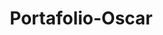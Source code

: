 # Portafolio-Oscar
<!DOCTYPE html>
<html lang="es">
<head>
    <meta charset="UTF-8">
    <meta name="viewport" content="width=device-width, initial-scale=1.0">
    <title>Oscar Iván Solarte - Ciencia de Datos & IA Generativa</title>
    <style>
        * {
            margin: 0;
            padding: 0;
            box-sizing: border-box;
        }

        body {
            font-family: 'Arial', sans-serif;
            background: #0a0e27;
            color: white;
            overflow-x: hidden;
            line-height: 1.6;
        }

        #neural-canvas {
            position: fixed;
            top: 0;
            left: 0;
            width: 100%;
            height: 100%;
            z-index: -1;
            background: linear-gradient(135deg, #0a0e27 0%, #1a1a3e 50%, #2d1b69 100%);
        }

        .container {
            position: relative;
            z-index: 1;
            max-width: 1200px;
            margin: 0 auto;
            padding: 0 20px;
        }

        .hero {
            height: 100vh;
            display: flex;
            align-items: center;
            justify-content: center;
            text-align: center;
            background: rgba(10, 14, 39, 0.3);
            backdrop-filter: blur(10px);
        }

        .hero-content {
            max-width: 800px;
            animation: fadeInUp 1s ease-out;
        }

        .hero h1 {
            font-size: 3.5rem;
            margin-bottom: 20px;
            background: linear-gradient(45deg, #64b5f6, #42a5f5, #1e88e5);
            -webkit-background-clip: text;
            -webkit-text-fill-color: transparent;
            background-clip: text;
            animation: glow 2s ease-in-out infinite alternate;
        }

        .hero h2 {
            font-size: 1.8rem;
            color: #90caf9;
            margin-bottom: 30px;
        }

        .contact-info {
            font-size: 1.2rem;
            color: #e3f2fd;
            margin-bottom: 40px;
        }

        .contact-info div {
            margin: 10px 0;
        }

        .nav-menu {
            position: fixed;
            top: 30px;
            right: 30px;
            z-index: 1000;
            display: flex;
            gap: 20px;
        }

        .nav-btn {
            padding: 12px 24px;
            background: rgba(100, 181, 246, 0.2);
            border: 2px solid #64b5f6;
            color: white;
            text-decoration: none;
            border-radius: 30px;
            transition: all 0.3s ease;
            backdrop-filter: blur(10px);
        }

        .nav-btn:hover {
            background: rgba(100, 181, 246, 0.4);
            transform: translateY(-3px);
            box-shadow: 0 10px 30px rgba(100, 181, 246, 0.3);
        }

        .section {
            padding: 80px 0;
            background: rgba(10, 14, 39, 0.6);
            backdrop-filter: blur(15px);
            margin: 40px 0;
            border-radius: 20px;
            border: 1px solid rgba(100, 181, 246, 0.2);
        }

        .section h2 {
            font-size: 2.5rem;
            text-align: center;
            margin-bottom: 50px;
            color: #64b5f6;
        }

        .services-grid {
            display: grid;
            grid-template-columns: repeat(auto-fit, minmax(300px, 1fr));
            gap: 30px;
            margin-top: 40px;
        }

        .service-card {
            background: rgba(26, 26, 62, 0.8);
            padding: 30px;
            border-radius: 15px;
            border: 1px solid rgba(100, 181, 246, 0.3);
            transition: all 0.3s ease;
            backdrop-filter: blur(10px);
        }

        .service-card:hover {
            transform: translateY(-10px);
            box-shadow: 0 20px 40px rgba(100, 181, 246, 0.2);
            border-color: #64b5f6;
        }

        .service-card h3 {
            color: #90caf9;
            font-size: 1.5rem;
            margin-bottom: 15px;
        }

        .projects-grid {
            display: grid;
            grid-template-columns: repeat(auto-fit, minmax(350px, 1fr));
            gap: 30px;
            margin-top: 40px;
        }

        .project-card {
            background: rgba(26, 26, 62, 0.9);
            padding: 25px;
            border-radius: 15px;
            border: 1px solid rgba(100, 181, 246, 0.3);
            transition: all 0.3s ease;
            backdrop-filter: blur(10px);
        }

        .project-card:hover {
            transform: scale(1.02);
            box-shadow: 0 15px 35px rgba(100, 181, 246, 0.2);
        }

        .project-card h3 {
            color: #64b5f6;
            margin-bottom: 15px;
            font-size: 1.3rem;
        }

        .project-tech {
            display: flex;
            flex-wrap: wrap;
            gap: 8px;
            margin-top: 15px;
        }

        .tech-tag {
            background: rgba(100, 181, 246, 0.2);
            color: #90caf9;
            padding: 5px 12px;
            border-radius: 15px;
            font-size: 0.8rem;
            border: 1px solid rgba(100, 181, 246, 0.3);
        }

        .cta-button {
            display: inline-block;
            padding: 15px 40px;
            background: linear-gradient(45deg, #1565c0, #1976d2, #1e88e5);
            color: white;
            text-decoration: none;
            border-radius: 30px;
            font-weight: bold;
            transition: all 0.3s ease;
            margin-top: 30px;
        }

        .cta-button:hover {
            transform: translateY(-3px);
            box-shadow: 0 15px 35px rgba(30, 136, 229, 0.4);
        }

        @keyframes fadeInUp {
            from {
                opacity: 0;
                transform: translateY(50px);
            }
            to {
                opacity: 1;
                transform: translateY(0);
            }
        }

        @keyframes glow {
            from {
                text-shadow: 0 0 20px rgba(100, 181, 246, 0.5);
            }
            to {
                text-shadow: 0 0 30px rgba(100, 181, 246, 0.8), 0 0 40px rgba(100, 181, 246, 0.3);
            }
        }

        @media (max-width: 768px) {
            .hero h1 {
                font-size: 2.5rem;
            }
            
            .nav-menu {
                flex-direction: column;
                top: 20px;
                right: 20px;
            }
            
            .services-grid,
            .projects-grid {
                grid-template-columns: 1fr;
            }
        }
    </style>
</head>
<body>
    <canvas id="neural-canvas"></canvas>

    <nav class="nav-menu">
        <a href="#servicios" class="nav-btn">Servicios</a>
        <a href="#proyectos" class="nav-btn">Proyectos</a>
        <a href="#contacto" class="nav-btn">Contacto</a>
    </nav>

    <section class="hero">
        <div class="hero-content">
            <h1>Oscar Iván Solarte</h1>
            <h2>Especialista en Ciencia de Datos & IA Generativa</h2>
            <div class="contact-info">
                <div>📱 3154013707</div>
                <div>📧 3154013707@gmail.com</div>
            </div>
            <a href="#servicios" class="cta-button">Explorar Servicios</a>
        </div>
    </section>

    <div class="container">
        <section id="servicios" class="section">
            <h2>Servicios Especializados</h2>
            <div class="services-grid">
                <div class="service-card">
                    <h3>🧠 Ciencia de Datos</h3>
                    <p>Análisis avanzado de datos, modelado predictivo, machine learning y estadística aplicada para transformar datos en insights accionables y valor empresarial.</p>
                </div>
                <div class="service-card">
                    <h3>🤖 Inteligencia Artificial Generativa</h3>
                    <p>Implementación de modelos de IA generativa, ChatBots inteligentes, automatización de procesos y soluciones personalizadas con LLMs.</p>
                </div>
                <div class="service-card">
                    <h3>📊 Visualización de Datos</h3>
                    <p>Dashboards interactivos, reportes automatizados y visualizaciones impactantes que comunican insights de manera efectiva.</p>
                </div>
                <div class="service-card">
                    <h3>🔍 Análisis Predictivo</h3>
                    <p>Modelos de forecasting, análisis de series temporales y predicción de tendencias para la toma de decisiones estratégicas.</p>
                </div>
                <div class="service-card">
                    <h3>🛠️ MLOps & Deployment</h3>
                    <p>Implementación y despliegue de modelos en producción, pipelines automatizados y monitoreo continuo de performance.</p>
                </div>
                <div class="service-card">
                    <h3>💡 Consultoría en IA</h3>
                    <p>Asesoramiento estratégico para la adopción de IA, evaluación de casos de uso y roadmaps de transformación digital.</p>
                </div>
            </div>
        </section>

        <section id="proyectos" class="section">
            <h2>Repositorio de Proyectos</h2>
            <div class="projects-grid">
                <div class="project-card">
                    <h3>Sistema de Recomendación Inteligente</h3>
                    <p>Modelo de machine learning para recomendaciones personalizadas usando collaborative filtering y deep learning, mejorando la experiencia del usuario en 40%.</p>
                    <div class="project-tech">
                        <span class="tech-tag">Python</span>
                        <span class="tech-tag">TensorFlow</span>
                        <span class="tech-tag">Pandas</span>
                        <span class="tech-tag">AWS</span>
                    </div>
                </div>
                <div class="project-card">
                    <h3>ChatBot con IA Generativa</h3>
                    <p>Asistente virtual inteligente con procesamiento de lenguaje natural, integrado con GPT-4 y fine-tuning personalizado para atención al cliente.</p>
                    <div class="project-tech">
                        <span class="tech-tag">OpenAI API</span>
                        <span class="tech-tag">LangChain</span>
                        <span class="tech-tag">FastAPI</span>
                        <span class="tech-tag">Docker</span>
                    </div>
                </div>
                <div class="project-card">
                    <h3>Análisis Predictivo de Ventas</h3>
                    <p>Dashboard interactivo con forecasting automático, análisis de tendencias y alertas inteligentes para optimización de inventario.</p>
                    <div class="project-tech">
                        <span class="tech-tag">Prophet</span>
                        <span class="tech-tag">Streamlit</span>
                        <span class="tech-tag">Plotly</span>
                        <span class="tech-tag">PostgreSQL</span>
                    </div>
                </div>
                <div class="project-card">
                    <h3>Computer Vision para Calidad</h3>
                    <p>Sistema automatizado de inspección visual usando redes neuronales convolucionales para detección de defectos en tiempo real.</p>
                    <div class="project-tech">
                        <span class="tech-tag">OpenCV</span>
                        <span class="tech-tag">PyTorch</span>
                        <span class="tech-tag">YOLO</span>
                        <span class="tech-tag">Flask</span>
                    </div>
                </div>
                <div class="project-card">
                    <h3>ETL Pipeline Automatizado</h3>
                    <p>Pipeline robusto de extracción, transformación y carga de datos con orquestación automática y monitoreo en tiempo real.</p>
                    <div class="project-tech">
                        <span class="tech-tag">Apache Airflow</span>
                        <span class="tech-tag">Spark</span>
                        <span class="tech-tag">Kafka</span>
                        <span class="tech-tag">MongoDB</span>
                    </div>
                </div>
                <div class="project-card">
                    <h3>Análisis de Sentimientos</h3>
                    <p>Herramienta de análisis de sentimientos en redes sociales con NLP avanzado y visualización en tiempo real de insights.</p>
                    <div class="project-tech">
                        <span class="tech-tag">NLTK</span>
                        <span class="tech-tag">spaCy</span>
                        <span class="tech-tag">React</span>
                        <span class="tech-tag">D3.js</span>
                    </div>
                </div>
            </div>
        </section>

        <section id="contacto" class="section">
            <h2>Contacto Profesional</h2>
            <div style="text-align: center; font-size: 1.2rem;">
                <p style="margin-bottom: 20px;">¿Listo para transformar tus datos en valor empresarial?</p>
                <div style="margin: 30px 0;">
                    <div style="margin: 15px 0;">
                        <strong>📱 Celular:</strong> 3154013707
                    </div>
                    <div style="margin: 15px 0;">
                        <strong>📧 Email:</strong> 3154013707@gmail.com
                    </div>
                </div>
                <a href="tel:3154013707" class="cta-button">Llamar Ahora</a>
                <a href="mailto:3154013707@gmail.com" class="cta-button" style="margin-left: 20px;">Enviar Email</a>
            </div>
        </section>
    </div>

    <script>
        // Neural Network 3D Animation
        class NeuralNetwork {
            constructor() {
                this.canvas = document.getElementById('neural-canvas');
                this.ctx = this.canvas.getContext('2d');
                this.nodes = [];
                this.connections = [];
                this.animationId = null;
                
                this.resize();
                this.init();
                this.animate();
                
                window.addEventListener('resize', () => this.resize());
            }
            
            resize() {
                this.canvas.width = window.innerWidth;
                this.canvas.height = window.innerHeight;
            }
            
            init() {
                this.nodes = [];
                this.connections = [];
                
                // Create nodes in multiple layers
                const layers = [
                    { count: 6, x: 0.1 },
                    { count: 8, x: 0.3 },
                    { count: 10, x: 0.5 },
                    { count: 8, x: 0.7 },
                    { count: 4, x: 0.9 }
                ];
                
                layers.forEach((layer, layerIndex) => {
                    for (let i = 0; i < layer.count; i++) {
                        this.nodes.push({
                            x: layer.x * this.canvas.width,
                            y: (i + 1) * this.canvas.height / (layer.count + 1),
                            z: Math.random() * 200 - 100,
                            originalZ: Math.random() * 200 - 100,
                            size: Math.random() * 4 + 2,
                            pulse: Math.random() * Math.PI * 2,
                            layer: layerIndex,
                            activation: 0
                        });
                    }
                });
                
                // Create connections between adjacent layers
                for (let i = 0; i < layers.length - 1; i++) {
                    const currentLayer = this.nodes.filter(node => node.layer === i);
                    const nextLayer = this.nodes.filter(node => node.layer === i + 1);
                    
                    currentLayer.forEach(startNode => {
                        nextLayer.forEach(endNode => {
                            if (Math.random() > 0.3) { // 70% connection probability
                                this.connections.push({
                                    start: startNode,
                                    end: endNode,
                                    weight: Math.random() * 2 - 1,
                                    activity: 0,
                                    pulse: Math.random() * Math.PI * 2
                                });
                            }
                        });
                    });
                }
            }
            
            animate() {
                this.ctx.fillStyle = 'rgba(10, 14, 39, 0.1)';
                this.ctx.fillRect(0, 0, this.canvas.width, this.canvas.height);
                
                const time = Date.now() * 0.001;
                
                // Update nodes
                this.nodes.forEach((node, index) => {
                    node.z = node.originalZ + Math.sin(time + node.pulse) * 50;
                    node.pulse += 0.02;
                    
                    // Simulate neural activation
                    node.activation = Math.sin(time + index * 0.1) * 0.5 + 0.5;
                });
                
                // Draw connections
                this.connections.forEach(conn => {
                    conn.activity = Math.sin(time + conn.pulse) * 0.5 + 0.5;
                    conn.pulse += 0.03;
                    
                    const startZ = 200 + conn.start.z;
                    const endZ = 200 + conn.end.z;
                    
                    const startScale = 200 / startZ;
                    const endScale = 200 / endZ;
                    
                    const startX = conn.start.x * startScale + this.canvas.width * (1 - startScale) / 2;
                    const startY = conn.start.y * startScale + this.canvas.height * (1 - startScale) / 2;
                    const endX = conn.end.x * endScale + this.canvas.width * (1 - endScale) / 2;
                    const endY = conn.end.y * endScale + this.canvas.height * (1 - endScale) / 2;
                    
                    const opacity = (conn.activity * 0.6 + 0.2) * Math.min(startScale, endScale);
                    const intensity = conn.activity;
                    
                    this.ctx.beginPath();
                    this.ctx.moveTo(startX, startY);
                    this.ctx.lineTo(endX, endY);
                    this.ctx.strokeStyle = `rgba(100, 181, 246, ${opacity})`;
                    this.ctx.lineWidth = intensity * 2 + 0.5;
                    this.ctx.stroke();
                    
                    // Animate data flow
                    if (conn.activity > 0.7) {
                        const progress = (Math.sin(time * 3 + conn.pulse) + 1) / 2;
                        const flowX = startX + (endX - startX) * progress;
                        const flowY = startY + (endY - startY) * progress;
                        
                        this.ctx.beginPath();
                        this.ctx.arc(flowX, flowY, 3, 0, Math.PI * 2);
                        this.ctx.fillStyle = `rgba(144, 202, 249, ${intensity})`;
                        this.ctx.fill();
                    }
                });
                
                // Draw nodes
                this.nodes.forEach(node => {
                    const z = 200 + node.z;
                    const scale = 200 / z;
                    
                    const x = node.x * scale + this.canvas.width * (1 - scale) / 2;
                    const y = node.y * scale + this.canvas.height * (1 - scale) / 2;
                    
                    const size = node.size * scale * (1 + node.activation * 0.5);
                    const opacity = scale * (0.6 + node.activation * 0.4);
                    
                    // Node core
                    this.ctx.beginPath();
                    this.ctx.arc(x, y, size, 0, Math.PI * 2);
                    this.ctx.fillStyle = `rgba(100, 181, 246, ${opacity})`;
                    this.ctx.fill();
                    
                    // Node glow
                    const gradient = this.ctx.createRadialGradient(x, y, 0, x, y, size * 3);
                    gradient.addColorStop(0, `rgba(144, 202, 249, ${opacity * 0.3})`);
                    gradient.addColorStop(1, 'rgba(144, 202, 249, 0)');
                    
                    this.ctx.beginPath();
                    this.ctx.arc(x, y, size * 3, 0, Math.PI * 2);
                    this.ctx.fillStyle = gradient;
                    this.ctx.fill();
                });
                
                this.animationId = requestAnimationFrame(() => this.animate());
            }
        }
        
        // Initialize neural network animation
        new NeuralNetwork();
        
        // Smooth scrolling for navigation
        document.querySelectorAll('a[href^="#"]').forEach(anchor => {
            anchor.addEventListener('click', function (e) {
                e.preventDefault();
                const target = document.querySelector(this.getAttribute('href'));
                if (target) {
                    target.scrollIntoView({
                        behavior: 'smooth',
                        block: 'start'
                    });
                }
            });
        });
        
        // Add scroll-triggered animations
        const observerOptions = {
            threshold: 0.1,
            rootMargin: '0px 0px -100px 0px'
        };
        
        const observer = new IntersectionObserver((entries) => {
            entries.forEach(entry => {
                if (entry.isIntersecting) {
                    entry.target.style.animation = 'fadeInUp 0.8s ease-out forwards';
                }
            });
        }, observerOptions);
        
        document.querySelectorAll('.service-card, .project-card').forEach(card => {
            card.style.opacity = '0';
            card.style.transform = 'translateY(30px)';
            observer.observe(card);
        });
    </script>
</body>
</html>
